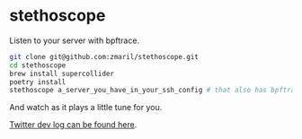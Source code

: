 # stethoscope 

Listen to your server with bpftrace. 

```bash
git clone git@github.com:zmaril/stethoscope.git
cd stethoscope
brew install supercollider 
poetry install 
stethoscope a_server_you_have_in_your_ssh_config # that also has bpftrace installed already
```

And watch as it plays a little tune for you. 

[Twitter dev log can be found here](https://x.com/ZackMaril/status/1820839634244362474).
